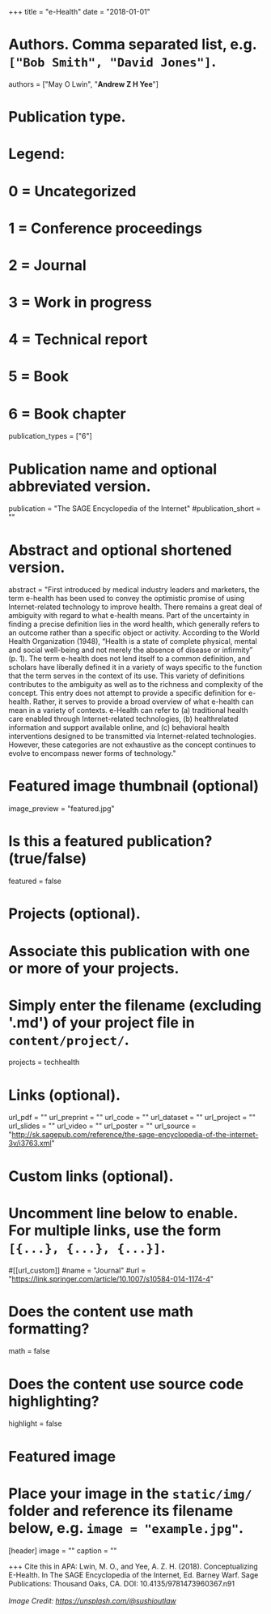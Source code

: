 +++
title = "e-Health"
date = "2018-01-01"

# Authors. Comma separated list, e.g. `["Bob Smith", "David Jones"]`.

authors = ["May O Lwin", "**Andrew Z H Yee**"]

# Publication type.
# Legend:
# 0 = Uncategorized
# 1 = Conference proceedings
# 2 = Journal
# 3 = Work in progress
# 4 = Technical report
# 5 = Book
# 6 = Book chapter
publication_types = ["6"]

# Publication name and optional abbreviated version.
publication = "The SAGE Encyclopedia of the Internet"
#publication_short = ""

# Abstract and optional shortened version.

abstract = "First introduced by medical industry leaders and marketers, the term e-health has been used to convey the optimistic promise of using Internet-related technology to improve health. There remains a great deal of ambiguity with regard to what e-health means. Part of the uncertainty in finding a precise definition lies in the word health, which generally refers to an outcome rather than a specific object or activity. According to the World Health Organization (1948), “Health is a state of complete physical, mental and social well-being and not merely the absence of disease or infirmity” (p. 1). The term e-health does not lend itself to a common definition, and scholars have liberally defined it in a variety of ways specific to the function that the term serves in the context of its use. This variety of definitions contributes to the ambiguity as well as to the richness and complexity of the concept. This entry does not attempt to provide a specific definition for e-health. Rather, it serves to provide a broad overview of what e-health can mean in a variety of contexts. e-Health can refer to (a) traditional health care enabled through Internet-related technologies, (b) healthrelated information and support available online, and (c) behavioral health interventions designed to be transmitted via Internet-related technologies. However, these categories are not exhaustive as the concept continues to evolve to encompass newer forms of technology."

# Featured image thumbnail (optional)
image_preview = "featured.jpg"

# Is this a featured publication? (true/false)
featured = false

# Projects (optional).
#   Associate this publication with one or more of your projects.
#   Simply enter the filename (excluding '.md') of your project file in `content/project/`.
projects = techhealth

# Links (optional).
url_pdf = ""
url_preprint = ""
url_code = ""
url_dataset = ""
url_project = ""
url_slides = ""
url_video = ""
url_poster = ""
url_source = "http://sk.sagepub.com/reference/the-sage-encyclopedia-of-the-internet-3v/i3763.xml"

# Custom links (optional).
#   Uncomment line below to enable. For multiple links, use the form `[{...}, {...}, {...}]`.
#[[url_custom]]
#name = "Journal"
#url = "https://link.springer.com/article/10.1007/s10584-014-1174-4"

# Does the content use math formatting?
math = false

# Does the content use source code highlighting?
highlight = false
  
# Featured image
# Place your image in the `static/img/` folder and reference its filename below, e.g. `image = "example.jpg"`.
[header]
image = ""
caption = ""

+++
Cite this in APA: Lwin, M. O., and Yee, A. Z. H. (2018). Conceptualizing E-Health. In The SAGE Encyclopedia of the Internet, Ed. Barney Warf. Sage Publications: Thousand Oaks, CA. DOI: 10.4135/9781473960367.n91
<br/>
<br/>
*Image Credit: https://unsplash.com/@sushioutlaw*
